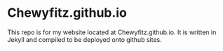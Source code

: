 # Chewyfitz.github.io
This repo is for my website located at Chewyfitz.github.io.
It is written in Jekyll and compiled to be deployed onto github sites.
